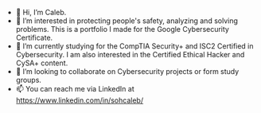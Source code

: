 - 👋 Hi, I’m Caleb.
- 👀 I’m interested in protecting people's safety, analyzing and solving problems. This is a portfolio I made for the Google Cybersecurity Certificate.
- 🌱 I’m currently studying for the CompTIA Security+ and ISC2 Certified in Cybersecurity. I am also interested in the Certified Ethical Hacker and CySA+ content.
- 💞️ I’m looking to collaborate on Cybersecurity projects or form study groups.
- 📫 You can reach me via LinkedIn at https://www.linkedin.com/in/sohcaleb/

<!---
sohscaleb/sohscaleb is a ✨ special ✨ repository because its `README.md` (this file) appears on your GitHub profile.
You can click the Preview link to take a look at your changes.
--->
